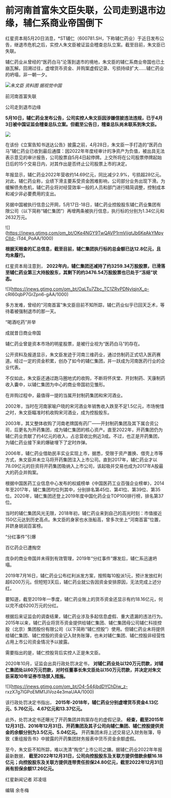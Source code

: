 # 前河南首富朱文臣失联，公司走到退市边缘，辅仁系商业帝国倒下

红星资本局5月20日消息，*ST辅仁（600781.SH，下称辅仁药业）于近日发布公告，继退市危机之后，实控人朱文臣被证监会稽查总队立案。截至目前，朱文臣已失联。

辅仁药业从曾经的“医药白马”沦落到退市的境地，朱文臣的辅仁系商业帝国也已土崩瓦解。回溯过往，虚增货币资金、并购案虚假记录、亏损持续扩大……辅仁药业的坍塌，非一朝一夕。

![](https://inews.gtimg.com/om_bt/OldcP3eiSCyaCiMr9yg0j1b5YeYGm9d6M9-Olgobcfa9MAA/1000)_朱文臣
资料图 据视觉中国_

前河南首富失联

公司走到退市边缘

**5月10日，辅仁药业发布公告，公司实控人朱文臣因涉嫌信披违法违规，已于4月3日被中国证监会稽查总队立案。但截至公告日，稽查总队尚未联系到朱文臣。**

![](https://inews.gtimg.com/om_bt/Oh3P7BaaXD_z8QC5ac7RldHRWUdS8z84wlIbjY5tvki9cAA/1000)

在该份《立案告知书送达公告》披露之前，4月28日，朱文臣一手打造的“医药白马”辅仁药业已收到最后通牒：因2022年年度经审计的净资产为负值，被出具无法表示意见的审计报告，公司股票自5月4日起停牌。上交所将在公司股票停牌起始日后的15个交易日内，对其作出是否终止公司股票上市的决定。

年报显示，辅仁药业2022年营收约14.69亿元，同比减少2.9%，亏损超28亿元。对此，辅仁药业称，业绩下滑主要系受资金困难影响，公司部分业务出现下滑。为缓解债务危机，辅仁药业将对经营效率一般的人员和部门进行精简调整，控制成本和减少非必要费用的支出。

另据中国被执行信息公开网，5月17日-18日，辅仁药业控股股东辅仁药业集团有限公司（以下简称“辅仁集团”）再增两条被执行信息，执行标的分别为1.34亿元和2632万元。

![](https://inews.gtimg.com/om_bt/OKe4NGY9TwQAVP1rmViigtJb6KeAkYMpyClId-
iTd4_PoAA/1000)

**根据天眼查的汇总信息，截至目前，辅仁集团执行标的总金额已达12.8亿元，且均未履行。**

红星资本局注意到，
**2022年内，辅仁集团还减持了约3259.34万股股票，已滑落至辅仁药业第三大持股股东，其剩下的约3476.54万股股票也已处于“冻结”状态。**

![](https://inews.gtimg.com/om_bt/OaLTu7Zbc_TC1ZRyPDNylqjnX_p-
cRI60qbP7GrZpn6-gAA/1000)

多方发难，曾经的“河南首富”朱文臣目前不知所踪，辅仁药业似乎已回天乏术，等待着被强制退市的那一天。

“喝酒吃药”并举

成就昔日商业帝国

辅仁药业曾是资本市场的明星股票，是被行业视为“医药白马”的存在。

公开资料及报道显示，朱文臣发迹于河南三维药业，通过仿制药正式切入医药赛道。经过一定的资金积累，创办了如今的辅仁集团，并一跃成为河南医药行业的企业代表。

不仅如此，朱文臣还通过跑马圈地式的收购，不断将怀庆堂、开封制药、天康制药收入囊中，以辅仁集团为中心的商业帝国初见雏形。

在并购过程中，最值得一提的当属开封制药集团和宋河酒业。

2002年，当时在河南家喻户晓的宋河酒业年销售收入跌至不足1.5亿元，市场惋惜之时，朱文臣瞄准时机收购宋河酒业，成为控股股东。

2003年，其又整体收购了河南老牌国有药厂——开封制药集团及其下属合资公司，后更名为开药集团，成为辅仁集团的核心资产。直至2022年，开药集团仍为辅仁药业贡献了约4亿元的收入，占总营收比例近3成。不过，也正是开药集团，为辅仁药业接下来的爆破埋下了定时炸弹。

2006年，辅仁药业借助民丰实业实现上市，据悉，受限于资产置换、借壳上市等方式，朱文臣并未立马将开药集团注入上市公司。直到2017年，辅仁药业才以78.09亿元的巨资将开药集团吸纳入上市公司，该起吸并交易也成为2017年A股最大的药企并购案。

根据中国医药工业信息中心发布的权威榜单《中国医药工业百强企业榜单》，2014年至2017年，辅仁集团均位列其中，分别排名第45位、第41位、第39位、第35位。2020年，辅仁集团还登上2019年度中国化药企业TOP100排行榜，排名第37位。

当时的辅仁集团风光无限，2018年初，辅仁药业来到自己的高光时刻：市值接近150亿元达到历史高点。朱文臣的身家也水涨船高，曾多次坐上“河南首富”位置，并跻身胡润百富榜。

“分红事件”引爆

百亿药企已遭掏空

庞杂的商业帝国并未得到有效管理，2019年“分红事件”爆发后，辅仁系迅速坍塌。

2019年7月16日，辅仁药业公布红利派发方案，按照每10股派1元，预计发放红利超6200万元。但短短3天后，辅仁药业就公告因资金安排原因，无法完成上述分红。

要知道，截至2019年一季度，辅仁药业账上的货币资金还显示有约18.16亿元，何以完不成6200万元的分红。

根据后来证监会的调查结果，辅仁药业涉及多起信息虚假、重大遗漏的违法行为。2015年以来，辅仁药业将货币资金提供给辅仁集团、辅仁集团母公司辅仁科技控股（北京）集团股份有限公司（以下简称“辅仁控股”）使用。但辅仁药业未将提供给辅仁集团、辅仁控股的资金记入财务账簿，也未对辅仁集团、辅仁控股非经营性占用上市公司资金情况予以披露。

需要指出的是，辅仁控股背后实控人正是朱文臣。

2020年10月，证监会出具行政处罚决定书，
**对辅仁药业处以120万元罚款，对辅仁集团处以60万元罚款，对时任董事长朱文臣处以150万元罚款，并决定对朱文臣采取10年证券市场禁入措施。**

![](https://inews.gtimg.com/om_bt/O4-544jbdDYChDiw_z-
rxzX7g7IGPoEMM1JlVoz4e3maUAA/1000)

该行政处罚决定书指出， **2015年-2018年，辅仁药业分别虚增货币资金4.13亿元、5.76亿元、4.67亿元和13.37亿元。**

此外，处罚决定书还曝光了开药集团并购案存在的虚假记录。
**经查，截至2015年12月31日、2016年12月31日、开药集团及其子公司向辅仁集团、辅仁控股提供资金的余额分别为3.5亿元、5.04亿元。**
开药集团未将上述交易记入财务账簿，导致《重组报告书》中披露的开药集团财务报表中货币资金余额虚假。

至今，朱文臣不知所踪，难以洗清“掏空”上市公司之嫌。据辅仁药业2022年年报最新数据，
**截至2022年12月31日，公司向控股股东及关联方提供借款余额16.18亿元；向控股股东及关联方提供连带责任担保24.80亿元，截至2022年12月31日尚有担保余额17.26亿元。**

红星新闻记者 邓凌瑶

编辑 余冬梅


